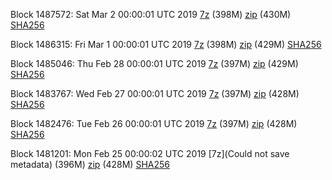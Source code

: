 Block 1487572: Sat Mar  2 00:00:01 UTC 2019 [7z](https://transfer.sh/8jUJS/bootstrap.dat.20190302.7z) (398M) [zip](https://transfer.sh/E7WeU/bootstrap.dat.20190302.zip) (430M) [SHA256](https://transfer.sh/rHH3p/sha256.txt)

Block 1486315: Fri Mar  1 00:00:01 UTC 2019 [7z](https://transfer.sh/XZMdb/bootstrap.dat.20190301.7z) (398M) [zip](https://transfer.sh/nxs4Q/bootstrap.dat.20190301.zip) (429M) [SHA256](https://transfer.sh/NesTg/sha256.txt)

Block 1485046: Thu Feb 28 00:00:01 UTC 2019 [7z](https://transfer.sh/YoZba/bootstrap.dat.20190228.7z) (397M) [zip](https://transfer.sh/7dYlr/bootstrap.dat.20190228.zip) (429M) [SHA256](https://transfer.sh/s9MPv/sha256.txt)

Block 1483767: Wed Feb 27 00:00:01 UTC 2019 [7z](https://transfer.sh/Wi21O/bootstrap.dat.20190227.7z) (397M) [zip](https://transfer.sh/BfSbJ/bootstrap.dat.20190227.zip) (428M) [SHA256](https://transfer.sh/VrU1u/sha256.txt)

Block 1482476: Tue Feb 26 00:00:01 UTC 2019 [7z](https://transfer.sh/8M9XU/bootstrap.dat.20190226.7z) (397M) [zip](https://transfer.sh/f5Wne/bootstrap.dat.20190226.zip) (428M) [SHA256](https://transfer.sh/piIZ9/sha256.txt)

Block 1481201: Mon Feb 25 00:00:02 UTC 2019 [7z](Could not save metadata) (396M) [zip](https://transfer.sh/grdBY/bootstrap.dat.20190225.zip) (428M) [SHA256](https://transfer.sh/OLpd5/sha256.txt)
